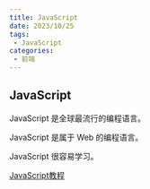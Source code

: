 ```yaml
---
title: JavaScript
date: 2023/10/25
tags:
 - JavaScript
categories:
 - 前端
---
```

## JavaScript

JavaScript 是全球最流行的编程语言。

JavaScript 是属于 Web 的编程语言。

JavaScript 很容易学习。

[JavaScript教程](https://www.w3school.com.cn/js/index.asp)
